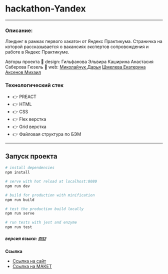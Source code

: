 # hackathon-Yandex
---

### Описание: 
Лэндинг в рамках первого хакатон от Яндекс Практикума. 
Страничка на которой рассказывается о вакансиях экспертов сопровождения и работе в Яндекс Практикуме.

Авторы проекта
🎨 design: 
Гильфанова Эльвира
Каширина Анастасия
Саберова Гюзель
🔨 web:
[Миколайчук Дарья](https://github.com/dashimiko)
[Шмелева Екатерина](https://github.com/dashimiko?tab=repositories)
[Аксенов Михаил](https://aksenov-m.github.io/resume/)

### Технологический стек
* :point_right: PREACT
* :point_right: HTML
* :point_right: CSS
* :point_right: Flex верстка
* :point_right: Grid верстка
* :point_right: Файловая структура по БЭМ
---

## Запуск проекта
``` bash
# install dependencies
npm install

# serve with hot reload at localhost:8080
npm run dev

# build for production with minification
npm run build

# test the production build locally
npm run serve

# run tests with jest and enzyme
npm run test
```

##### версия языка: :ru:

**Ссылка**

* [Ссылка на сайт](https://aksenov-m.github.io/hackathon-Yandex/)
* [Ссылка на МАКЕТ](https://www.figma.com/)
